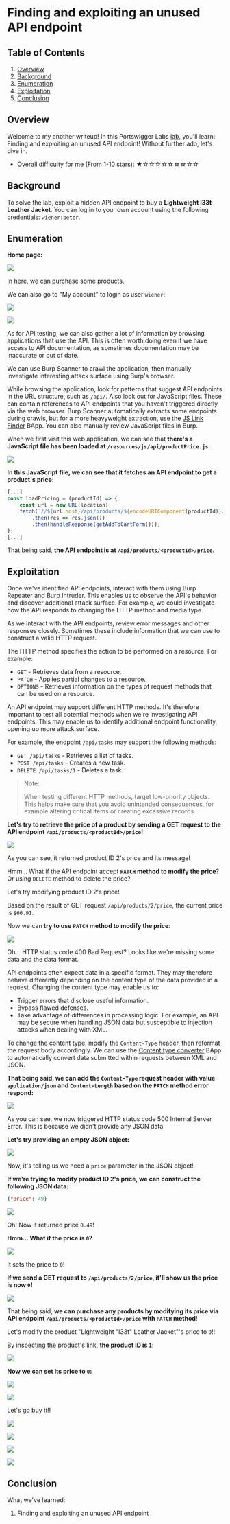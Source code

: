 # Finding and exploiting an unused API endpoint

## Table of Contents

1. [Overview](#overview)
2. [Background](#background)
3. [Enumeration](#enumeration)
4. [Exploitation](#exploitation)
5. [Conclusion](#conclusion)

## Overview

Welcome to my another writeup! In this Portswigger Labs [lab](https://portswigger.net/web-security/api-testing/lab-exploiting-unused-api-endpoint), you'll learn: Finding and exploiting an unused API endpoint! Without further ado, let's dive in.

- Overall difficulty for me (From 1-10 stars): ★☆☆☆☆☆☆☆☆☆

## Background

To solve the lab, exploit a hidden API endpoint to buy a **Lightweight l33t Leather Jacket**. You can log in to your own account using the following credentials: `wiener:peter`.

## Enumeration

**Home page:**

![](https://github.com/siunam321/CTF-Writeups/blob/main/Portswigger-Labs/API-Testing/API-2/images/Pasted%20image%2020240510142916.png)

In here, we can purchase some products.

We can also go to "My account" to login as user `wiener`:

![](https://github.com/siunam321/CTF-Writeups/blob/main/Portswigger-Labs/API-Testing/API-2/images/Pasted%20image%2020240510143236.png)

![](https://github.com/siunam321/CTF-Writeups/blob/main/Portswigger-Labs/API-Testing/API-2/images/Pasted%20image%2020240510143243.png)

As for API testing, we can also gather a lot of information by browsing applications that use the API. This is often worth doing even if we have access to API documentation, as sometimes documentation may be inaccurate or out of date.

We can use Burp Scanner to crawl the application, then manually investigate interesting attack surface using Burp's browser.

While browsing the application, look for patterns that suggest API endpoints in the URL structure, such as `/api/`. Also look out for JavaScript files. These can contain references to API endpoints that you haven't triggered directly via the web browser. Burp Scanner automatically extracts some endpoints during crawls, but for a more heavyweight extraction, use the [JS Link Finder](https://portswigger.net/bappstore/0e61c786db0c4ac787a08c4516d52ccf) BApp. You can also manually review JavaScript files in Burp.

When we first visit this web application, we can see that **there's a JavaScript file has been loaded at `/resources/js/api/productPrice.js`**:

![](https://github.com/siunam321/CTF-Writeups/blob/main/Portswigger-Labs/API-Testing/API-2/images/Pasted%20image%2020240510143943.png)

**In this JavaScript file, we can see that it fetches an API endpoint to get a product's price:**
```javascript
[...]
const loadPricing = (productId) => {
    const url = new URL(location);
    fetch(`//${url.host}/api/products/${encodeURIComponent(productId)}/price`)
        .then(res => res.json())
        .then(handleResponse(getAddToCartForm()));
};
[...]
```

That being said, **the API endpoint is at `/api/products/<productId>/price`**.

## Exploitation

Once we've identified API endpoints, interact with them using Burp Repeater and Burp Intruder. This enables us to observe the API's behavior and discover additional attack surface. For example, we could investigate how the API responds to changing the HTTP method and media type.

As we interact with the API endpoints, review error messages and other responses closely. Sometimes these include information that we can use to construct a valid HTTP request.

The HTTP method specifies the action to be performed on a resource. For example:

- `GET` - Retrieves data from a resource.
- `PATCH` - Applies partial changes to a resource.
- `OPTIONS` - Retrieves information on the types of request methods that can be used on a resource.

An API endpoint may support different HTTP methods. It's therefore important to test all potential methods when we're investigating API endpoints. This may enable us to identify additional endpoint functionality, opening up more attack surface.

For example, the endpoint `/api/tasks` may support the following methods:

- `GET /api/tasks` - Retrieves a list of tasks.
- `POST /api/tasks` - Creates a new task.
- `DELETE /api/tasks/1` - Deletes a task.

> Note:
>  
> When testing different HTTP methods, target low-priority objects. This helps make sure that you avoid unintended consequences, for example altering critical items or creating excessive records.

**Let's try to retrieve the price of a product by sending a GET request to the API endpoint `/api/products/<productId>/price`!**

![](https://github.com/siunam321/CTF-Writeups/blob/main/Portswigger-Labs/API-Testing/API-2/images/Pasted%20image%2020240510144434.png)

As you can see, it returned product ID 2's price and its message!

Hmm... What if the API endpoint accept **`PATCH` method to modify the price**? Or using `DELETE` method to delete the price?

Let's try modifying product ID 2's price!

Based on the result of GET request `/api/products/2/price`, the current price is `$66.91`.

Now we can **try to use `PATCH` method to modify the price**:

![](https://github.com/siunam321/CTF-Writeups/blob/main/Portswigger-Labs/API-Testing/API-2/images/Pasted%20image%2020240510145347.png)

Oh... HTTP status code 400 Bad Request? Looks like we're missing some data and the data format.

API endpoints often expect data in a specific format. They may therefore behave differently depending on the content type of the data provided in a request. Changing the content type may enable us to:

- Trigger errors that disclose useful information.
- Bypass flawed defenses.
- Take advantage of differences in processing logic. For example, an API may be secure when handling JSON data but susceptible to injection attacks when dealing with XML.

To change the content type, modify the `Content-Type` header, then reformat the request body accordingly. We can use the [Content type converter](https://portswigger.net/bappstore/db57ecbe2cb7446292a94aa6181c9278) BApp to automatically convert data submitted within requests between XML and JSON.

**That being said, we can add the `Content-Type` request header with value `application/json` and `Content-Length` based on the `PATCH` method error respond:**

![](https://github.com/siunam321/CTF-Writeups/blob/main/Portswigger-Labs/API-Testing/API-2/images/Pasted%20image%2020240510145626.png)

As you can see, we now triggered HTTP status code 500 Internal Server Error. This is because we didn't provide any JSON data.

**Let's try providing an empty JSON object:**

![](https://github.com/siunam321/CTF-Writeups/blob/main/Portswigger-Labs/API-Testing/API-2/images/Pasted%20image%2020240510145747.png)

Now, it's telling us we need a `price` parameter in the JSON object!

**If we're trying to modify product ID 2's price, we can construct the following JSON data:**
```json
{"price": 49}
```

![](https://github.com/siunam321/CTF-Writeups/blob/main/Portswigger-Labs/API-Testing/API-2/images/Pasted%20image%2020240510145926.png)

Oh! Now it returned price `0.49`! 

**Hmm... What if the price is `0`?**

![](https://github.com/siunam321/CTF-Writeups/blob/main/Portswigger-Labs/API-Testing/API-2/images/Pasted%20image%2020240510150021.png)

It sets the price to `0`!

**If we send a GET request to `/api/products/2/price`, it'll show us the price is now `0`!**

![](https://github.com/siunam321/CTF-Writeups/blob/main/Portswigger-Labs/API-Testing/API-2/images/Pasted%20image%2020240510150134.png)

That being said, **we can purchase any products by modifying its price via API endpoint `/api/products/<productId>/price` with `PATCH` method**!

Let's modify the product "Lightweight "l33t" Leather Jacket"'s price to `0`!!

By inspecting the product's link, **the product ID is `1`**:

![](https://github.com/siunam321/CTF-Writeups/blob/main/Portswigger-Labs/API-Testing/API-2/images/Pasted%20image%2020240510150325.png)

**Now we can set its price to `0`:**

![](https://github.com/siunam321/CTF-Writeups/blob/main/Portswigger-Labs/API-Testing/API-2/images/Pasted%20image%2020240510150427.png)

![](https://github.com/siunam321/CTF-Writeups/blob/main/Portswigger-Labs/API-Testing/API-2/images/Pasted%20image%2020240510150451.png)

Let's go buy it!!

![](https://github.com/siunam321/CTF-Writeups/blob/main/Portswigger-Labs/API-Testing/API-2/images/Pasted%20image%2020240510150510.png)

![](https://github.com/siunam321/CTF-Writeups/blob/main/Portswigger-Labs/API-Testing/API-2/images/Pasted%20image%2020240510150522.png)

![](https://github.com/siunam321/CTF-Writeups/blob/main/Portswigger-Labs/API-Testing/API-2/images/Pasted%20image%2020240510150532.png)

![](https://github.com/siunam321/CTF-Writeups/blob/main/Portswigger-Labs/API-Testing/API-2/images/Pasted%20image%2020240510150540.png)

## Conclusion

What we've learned:

1. Finding and exploiting an unused API endpoint